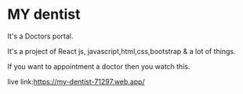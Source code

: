# MY dentist <br/>

It's a Doctors portal.<br/>

It's a project of React js, javascript,html,css,bootstrap & a lot of things. <br/>

If you want to appointment a doctor then you watch this. <br/>

live link:https://my-dentist-71297.web.app/
